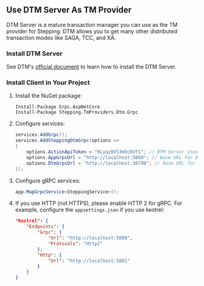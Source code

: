 ## Use DTM Server As TM Provider

DTM Server is a mature transaction manager you can use as the TM provider for Stepping. DTM allows you to get many other distributed transaction modes like SAGA, TCC, and XA.

### Install DTM Server

See DTM's [official document](https://en.dtm.pub/guide/install.html) to learn how to install the DTM Server.

### Install Client in Your Project

1. Install the NuGet package:
   ```shell
   Install-Package Grpc.AspNetCore
   Install-Package Stepping.TmProviders.Dtm.Grpc
   ```
2. Configure services:
   ```csharp
   services.AddGrpc();
   services.AddSteppingDtmGrpc(options =>
   {
       options.ActionApiToken = "KLyqz0VS3mOc6VY1"; // DTM Server invokes app's action APIs with this token for authorization.
       options.AppGrpcUrl = "http://localhost:5000"; // Base URL for DTM Server to invoke the current app. Only HTTP scheme now!
       options.DtmGrpcUrl = "http://localhost:36790"; // Base URL for the current app to invoke DTM Server.
   });
   ```
3. Configure gRPC services:
   ```csharp
   app.MapGrpcService<SteppingService>();
   ```
4. If you use HTTP (not HTTPS), please enable HTTP 2 for gRPC. For example, configure the `appsettings.json` if you use kestrel:
   ```json
   "Kestrel": {
       "Endpoints": {
           "Grpc": {
               "Url": "http://localhost:5000",
               "Protocols": "Http2"
           },
           "Http": {
               "Url": "http://localhost:5001"
           }
       }
   }
   ```